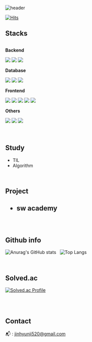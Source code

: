 ![header](https://capsule-render.vercel.app/api?type=waving&height=190&text=It's%20Profile&fontSize=40&animation=twinkling&fontColor=ffff)

[![Hits](https://hits.seeyoufarm.com/api/count/incr/badge.svg?url=https%3A%2F%2Fgithub.com%2FJinHyunji&count_bg=%23626262&title_bg=%23DE94FF&icon=github.svg&icon_color=%23FFFFFF&title=hits&edge_flat=false)](https://hits.seeyoufarm.com)

<h2>Stacks</h2>
<div style="display:flex; flex-direction:column; align-items:flex-start;">
    <!-- Backend -->
    <p><strong>Backend</strong></p>
    <div>
        <img src="https://img.shields.io/badge/Java-007396?style=for-the-badge&logo=Java&logoColor=white"> 
        <img src="https://img.shields.io/badge/Spring-6DB33F?style=for-the-badge&logo=spring&logoColor=white"> 
        <img src="https://img.shields.io/badge/Spring Boot-6DB33F?style=for-the-badge&logo=spring boot&logoColor=white"> 
    </div>
    <!-- Database -->
    <p><strong>Database</strong></p>
    <div>
        <img src="https://img.shields.io/badge/mysql-4479A1?style=for-the-badge&logo=mysql&logoColor=white"> 
        <img src="https://img.shields.io/badge/oracle-F80000?style=for-the-badge&logo=oracle&logoColor=white"> 
        <img src="https://img.shields.io/badge/firebase-FFCA28?style=for-the-badge&logo=firebase&logoColor=white">
    </div>
    <!-- Frontend -->
    <p><strong>Frontend</strong></p>
    <div>
        <img src="https://img.shields.io/badge/Vue.js-4FC08D?style=flat-square&logo=vuedotjs&logoColor=white"> 
        <img src="https://img.shields.io/badge/html5-E34F26?style=flat-square&logo=html5&logoColor=white"> 
        <img src="https://img.shields.io/badge/css-1572B6?style=flat-square&logo=css3&logoColor=white"> 
        <img src="https://img.shields.io/badge/javascript-F7DF1E?style=flat-square&logo=javascript&logoColor=black"> 
        <img src="https://img.shields.io/badge/bootstrap-7952B3?style=flat-square&logo=bootstrap&logoColor=white">
    </div>
    <!-- Others -->
    <p><strong>Others</strong></p>
    <div>
        <img src="https://img.shields.io/badge/Dart-0175C2?style=flat-square&logo=dart&logoColor=white">
        <img src="https://img.shields.io/badge/Flutter-02569B?style=flat-square&logo=flutter&logoColor=white">
        <img src="https://img.shields.io/badge/python-3776AB?style=flat-square&logo=python&logoColor=white"> 
</div><br>
</div>

<br>

<h2>Study</h2>

- TIL
- Algorithm

<br>

<h2>Project<h2>

- sw academy


<br>

<h2>Github info</h2>

![Anurag's GitHub stats](https://github-readme-stats.vercel.app/api?username=JinHyunji&show_icons=true&theme=radical) &nbsp; ![Top Langs](https://github-readme-stats.vercel.app/api/top-langs/?username=JinHyunji&layout=compact&theme=radical) 

<br>


<h2>Solved.ac</h2> 

[![Solved.ac Profile](http://mazassumnida.wtf/api/v2/generate_badge?boj=ttn3230)](https://solved.ac/ttn3230/)


<br>
<br>

<h2>Contact</h2>

📬 : jinhyunji520@gmail.com
